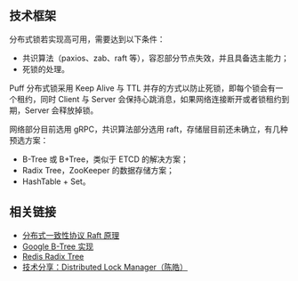## 技术框架

分布式锁若实现高可用，需要达到以下条件：

- 共识算法（paxios、zab、raft 等），容忍部分节点失效，并且具备选主能力；
- 死锁的处理。

Puff 分布式锁采用 Keep Alive 与 TTL 并存的方式以防止死锁，即每个锁会有一个租约，同时 Client 与 Server 会保持心跳消息，如果网络连接断开或者锁租约到期，Server 会释放掉锁。

网络部分目前选用 gRPC，共识算法部分选用 raft，存储层目前还未确立，有几种预选方案：

- B-Tree 或 B+Tree，类似于 ETCD 的解决方案；
- Radix Tree，ZooKeeper 的数据存储方案；
- HashTable + Set。

## 相关链接

- [分布式一致性协议 Raft 原理](https://wingsxdu.com/post/algorithms/raft/)
- [Google B-Tree 实现](https://wingsxdu.com/post/data-structure/btree/)
- [Redis Radix Tree](https://wingsxdu.com/post/database/redis/struct/#radix-tree)
- [技术分享：Distributed Lock Manager（陈皓）](https://www.youtube.com/watch?v=VnbC5RG1fEo&t=645s)
